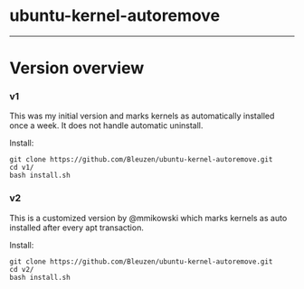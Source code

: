 # ubuntu-kernel-autoremove

---

# Version overview

### v1

This was my initial version and marks kernels as automatically installed once a week. It does not handle automatic uninstall.

Install:

```
git clone https://github.com/Bleuzen/ubuntu-kernel-autoremove.git
cd v1/
bash install.sh
```


### v2

This is a customized version by @mmikowski which marks kernels as auto installed after every apt transaction.

Install:

```
git clone https://github.com/Bleuzen/ubuntu-kernel-autoremove.git
cd v2/
bash install.sh
```
